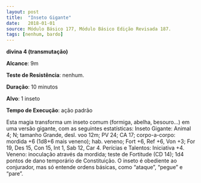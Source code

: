 ```yaml
---
layout: post
title:  "Inseto Gigante"
date:   2018-01-01
source: Módulo Básico 177, Módulo Básico Edição Revisada 187.
tags: [nenhum, bardo]
---
```


**divina 4 (transmutação)**

**Alcance**: 9m

**Teste de Resistência**: nenhum.

**Duração**: 10 minutos

**Alvo**: 1 inseto

**Tempo de Execução**: ação padrão

Esta magia transforma um inseto comum (formiga, abelha, besouro...) em uma versão gigante, com as seguintes estatísticas:
Inseto Gigante: Animal 4; N; tamanho Grande, desl. voo 12m; PV 24; CA 17; corpo-a-corpo: mordida +6 (1d8+6 mais veneno); hab. veneno; Fort +6, Ref +6, Von +3; For 19, Des 15, Con 15, Int 1, Sab 12, Car 4. Perícias e Talentos: Iniciativa +4.
Veneno: inoculação através da mordida; teste de Fortitude (CD 14); 1d4 pontos de dano temporário de Constituição.
O inseto é obediente ao conjurador, mas só entende ordens básicas, como “ataque”, “pegue” e “pare”.
